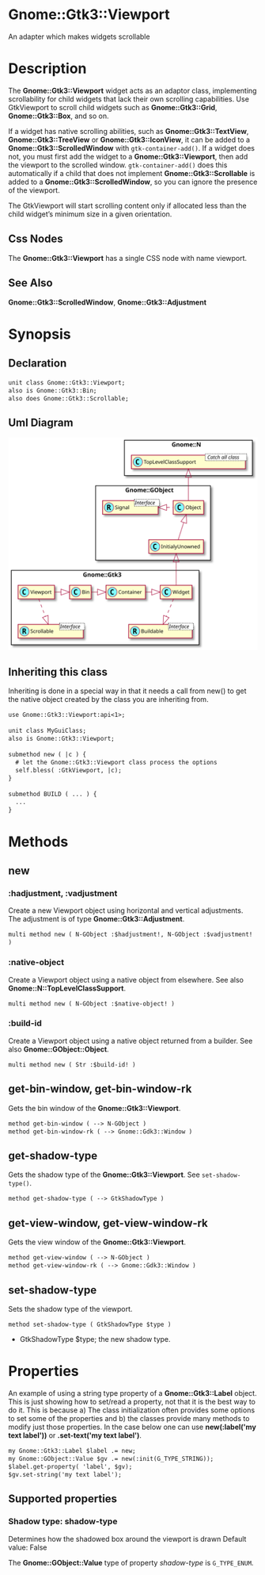 Gnome::Gtk3::Viewport
=====================

An adapter which makes widgets scrollable

Description
===========

The **Gnome::Gtk3::Viewport** widget acts as an adaptor class, implementing scrollability for child widgets that lack their own scrolling capabilities. Use GtkViewport to scroll child widgets such as **Gnome::Gtk3::Grid**, **Gnome::Gtk3::Box**, and so on.

If a widget has native scrolling abilities, such as **Gnome::Gtk3::TextView**, **Gnome::Gtk3::TreeView** or **Gnome::Gtk3::IconView**, it can be added to a **Gnome::Gtk3::ScrolledWindow** with `gtk-container-add()`. If a widget does not, you must first add the widget to a **Gnome::Gtk3::Viewport**, then add the viewport to the scrolled window. `gtk-container-add()` does this automatically if a child that does not implement **Gnome::Gtk3::Scrollable** is added to a **Gnome::Gtk3::ScrolledWindow**, so you can ignore the presence of the viewport.

The GtkViewport will start scrolling content only if allocated less than the child widget’s minimum size in a given orientation.

Css Nodes
---------

The **Gnome::Gtk3::Viewport** has a single CSS node with name viewport.

See Also
--------

**Gnome::Gtk3::ScrolledWindow**, **Gnome::Gtk3::Adjustment**

Synopsis
========

Declaration
-----------

    unit class Gnome::Gtk3::Viewport;
    also is Gnome::Gtk3::Bin;
    also does Gnome::Gtk3::Scrollable;

Uml Diagram
-----------

![](plantuml/Viewport.svg)

Inheriting this class
---------------------

Inheriting is done in a special way in that it needs a call from new() to get the native object created by the class you are inheriting from.

    use Gnome::Gtk3::Viewport:api<1>;

    unit class MyGuiClass;
    also is Gnome::Gtk3::Viewport;

    submethod new ( |c ) {
      # let the Gnome::Gtk3::Viewport class process the options
      self.bless( :GtkViewport, |c);
    }

    submethod BUILD ( ... ) {
      ...
    }

Methods
=======

new
---

### :hadjustment, :vadjustment

Create a new Viewport object using horizontal and vertical adjustments. The adjustment is of type **Gnome::Gtk3::Adjustment**.

    multi method new ( N-GObject :$hadjustment!, N-GObject :$vadjustment! )

### :native-object

Create a Viewport object using a native object from elsewhere. See also **Gnome::N::TopLevelClassSupport**.

    multi method new ( N-GObject :$native-object! )

### :build-id

Create a Viewport object using a native object returned from a builder. See also **Gnome::GObject::Object**.

    multi method new ( Str :$build-id! )

get-bin-window, get-bin-window-rk
---------------------------------

Gets the bin window of the **Gnome::Gtk3::Viewport**.

    method get-bin-window ( --> N-GObject )
    method get-bin-window-rk ( --> Gnome::Gdk3::Window )

get-shadow-type
---------------

Gets the shadow type of the **Gnome::Gtk3::Viewport**. See `set-shadow-type()`.

    method get-shadow-type ( --> GtkShadowType )

get-view-window, get-view-window-rk
-----------------------------------

Gets the view window of the **Gnome::Gtk3::Viewport**.

    method get-view-window ( --> N-GObject )
    method get-view-window-rk ( --> Gnome::Gdk3::Window )

set-shadow-type
---------------

Sets the shadow type of the viewport.

    method set-shadow-type ( GtkShadowType $type )

  * GtkShadowType $type; the new shadow type.

Properties
==========

An example of using a string type property of a **Gnome::Gtk3::Label** object. This is just showing how to set/read a property, not that it is the best way to do it. This is because a) The class initialization often provides some options to set some of the properties and b) the classes provide many methods to modify just those properties. In the case below one can use **new(:label('my text label'))** or **.set-text('my text label')**.

    my Gnome::Gtk3::Label $label .= new;
    my Gnome::GObject::Value $gv .= new(:init(G_TYPE_STRING));
    $label.get-property( 'label', $gv);
    $gv.set-string('my text label');

Supported properties
--------------------

### Shadow type: shadow-type

Determines how the shadowed box around the viewport is drawn Default value: False

The **Gnome::GObject::Value** type of property *shadow-type* is `G_TYPE_ENUM`.

